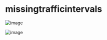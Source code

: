 # missingtrafficintervals





![image](https://user-images.githubusercontent.com/73401230/211056904-9d7dc83d-08a6-46b9-8a4e-7fed0edd3b49.png)




![image](https://user-images.githubusercontent.com/73401230/211056981-30b8242e-9499-4518-b328-6ab8fe1c4b7e.png)
